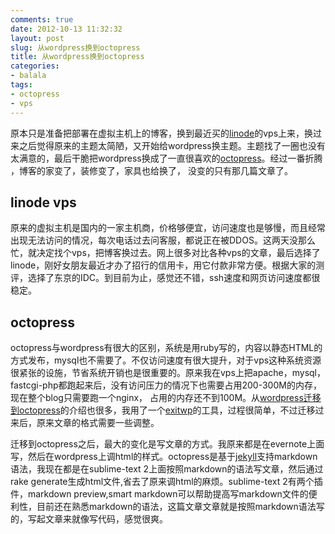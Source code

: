 ```yaml
---
comments: true
date: 2012-10-13 11:32:32
layout: post
slug: 从wordpress换到octopress
title: 从wordpress换到octopress
categories:
- balala
tags:
- octopress
- vps
---
```


原本只是准备把部署在虚拟主机上的博客，换到最近买的[linode](http://www.linode.com/)的vps上来，换过来之后觉得原来的主题太简陋，又开始给wordpress换主题。主题找了一圈也没有太满意的，最后干脆把wordpress换成了一直很喜欢的[octopress](http://octopress.org/)。经过一番折腾 ，博客的家变了，装修变了，家具也给换了， 没变的只有那几篇文章了。

## linode vps
原来的虚拟主机是国内的一家主机商，价格够便宜，访问速度也是够慢，而且经常出现无法访问的情况，每次电话过去问客服，都说正在被DDOS。这两天没那么忙，就决定找个vps，把博客换过去。网上很多对比各种vps的文章，最后选择了linode，刚好女朋友最近才办了招行的信用卡，用它付款非常方便。根据大家的测评，选择了东京的IDC。到目前为止，感觉还不错，ssh速度和网页访问速度都很稳定。

## octopress
octopress与wordpress有很大的区别，系统是用ruby写的，内容以静态HTML的方式发布，mysql也不需要了。不仅访问速度有很大提升，对于vps这种系统资源很紧张的设施，节省系统开销也是很重要的。原来我在vps上把apache，mysql，fastcgi-php都跑起来后，没有访问压力的情况下也需要占用200-300M的内存，现在整个blog只需要跑一个nginx， 占用的内存还不到100M。从[wordpress迁移到octopress](http://blog.dayanjia.com/2012/04/migration-to-octopress-from-wordpress/)的介绍也很多，我用了一个[exitwp](https://github.com/thomasf/exitwp)的工具，过程很简单，不过迁移过来后，原来文章的格式需要一些调整。   

迁移到octopress之后，最大的变化是写文章的方式。我原来都是在evernote上面写，然后在wordpress上调html的样式。octopress是基于[jekyll](http://jekyllrb.com/)支持markdown语法，我现在都是在sublime-text 2上面按照markdown的语法写文章，然后通过rake generate生成html文件,省去了原来调html的麻烦。sublime-text 2有两个插件，markdown preview,smart markdown可以帮助提高写markdown文件的便利性，目前还在熟悉markdown的语法，这篇文章文章就是按照markdown语法写的，写起文章来就像写代码，感觉很爽。